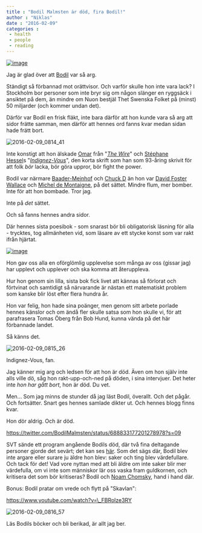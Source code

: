 ```yaml
---
title : "Bodil Malmsten är död, fira Bodil!"
author : "Niklas"
date : "2016-02-09"
categories : 
 - health
 - people
 - reading
---
```


[![image](https://niklasblog.com/wp-content/wp-1454948243309.jpg "wp-1454948243309")](https://niklasblog.com/wp-content/wp-1454948243309.jpg)

Jag är glad över att [Bodil](http://bodilmalmsten.se) var så arg.

Ständigt så förbannad mot orättvisor. Och varför skulle hon inte vara lack? I Stockholm bor personer som inte bryr sig om någon slänger en ryggsäck i ansiktet på dem, än mindre om Nuon bestjäl Thet Swenska Folket på (minst) 50 miljarder (och kommer undan det).

Därför var Bodil en frisk fläkt, inte bara därför att hon kunde vara så arg att sidor frätte samman, men därför att hennes ord fanns kvar medan sidan hade frätt bort.

![2016-02-09_0814_41](https://niklasblog.com/wp-content/2016-02-09_0814_41-510x249.png)

Inte konstigt att hon älskade [Omar](https://en.wikipedia.org/wiki/Omar_Little) från "_[The Wire](https://en.wikipedia.org/wiki/The_Wire)_" och [Stéphane Hessel](https://en.wikipedia.org/wiki/St%C3%A9phane_Hessel)s "_[Indignez-Vous](https://en.wikipedia.org/wiki/St%C3%A9phane_Hessel#Indignez-vous_.21)_", den korta skrift som han som 93-åring skrivit för att folk _bör_ lacka, bör göra uppror, bör fight the power.

Bodil var närmare [Baader-Meinhof](https://en.wikipedia.org/wiki/Baader-Meinhof-Gang) och [Chuck D](https://en.wikipedia.org/wiki/Chuck_D) än hon var [David Foster Wallace](https://en.wikipedia.org/wiki/David_Foster_Wallace) och [Michel de Montaigne](https://en.wikipedia.org/wiki/Michel_de_Montaigne), på det sättet. Mindre flum, mer bomber. Inte för att hon bombade. Tror jag.

Inte på _det_ sättet.

Och så fanns hennes andra sidor.

Där hennes sista poesibok - som snarast bör bli obligatorisk läsning för alla - trycktes, tog allmänheten vid, som läsare av ett stycke konst som var rakt ifrån hjärtat.

[![image](https://niklasblog.com/wp-content/wp-1454948946754.jpg "wp-1454948946754")](https://niklasblog.com/wp-content/wp-1454948946754.jpg)

Hon gav oss alla en oförglömlig upplevelse som många av oss (gissar jag) har upplevt och upplever och ska komma att återuppleva.

Hur hon genom sin lilla, sista bok fick livet att kännas så förlorat och förtvinat och samtidigt så närvarande är nästan ett matematiskt problem som kanske blir löst efter flera hundra år.

Hon var felig, hon hade sina poänger, men genom sitt arbete porlade hennes känslor och om ändå fler skulle satsa som hon skulle vi, för att parafrasera Tomas Öberg från Bob Hund, kunna vända på det här förbannade landet.

Så känns det.

![2016-02-09_0815_26](https://niklasblog.com/wp-content/2016-02-09_0815_26-510x253.png)

Indignez-Vous, fan.

Jag känner mig arg och ledsen för att hon är död. Även om hon själv inte alls ville dö, såg hon rakt-upp-och-ned på döden, i sina intervjuer. Det heter inte _hon har gått bort_, hon är död. Du vet.

Men... Som jag minns de stunder då jag läst Bodil, överallt. Och det pågår. Och fortsätter. Snart ges hennes samlade dikter ut. Och hennes blogg finns kvar.

Hon dör aldrig. Och är död.

https://twitter.com/BodilMalmsten/status/688833177201278978?s=09

SVT sände ett program angående Bodils död, där två fina deltagande personer gjorde det sevärt; det kan ses [här](http://www.svtplay.se/video/6337305/bodil-malmsten-har-gatt-ur-tiden/bodil-malmsten-har-gatt-ur-tiden). Som det sägs där, Bodil blev inte argare eller surare ju äldre hon blev: saker och ting blev värdefullare. Och tack för det! Vad vore nyttan med att bli äldre om inte saker blir mer värdefulla, om vi inte som människor lär oss vaska fram guldkornen, och kritisera det som bör kritiseras? Bodil och [Noam Chomsky](https://en.wikipedia.org/wiki/Noam_Chomsky), hand i hand där.

Bonus: Bodil pratar om vrede och flytt på "Skavlan":

https://www.youtube.com/watch?v=\_FBRolze3RY

![2016-02-09_0816_57](https://niklasblog.com/wp-content/2016-02-09_0816_57.png)

Läs Bodils böcker och bli berikad, är allt jag ber.
